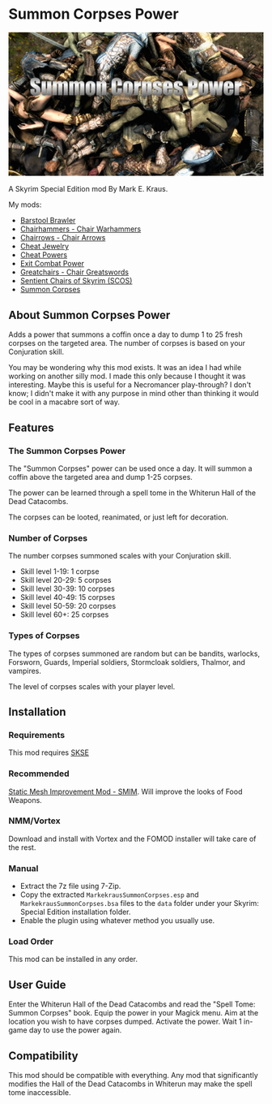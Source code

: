 # Summon Corpses Power

![Food Fight](logo.png)

A Skyrim Special Edition mod By Mark E. Kraus.

My mods:

* [Barstool Brawler](https://www.nexusmods.com/skyrimspecialedition/mods/61354)
* [Chairhammers - Chair Warhammers](https://www.nexusmods.com/skyrimspecialedition/mods/61304)
* [Chairrows - Chair Arrows](https://www.nexusmods.com/skyrimspecialedition/mods/61168)
* [Cheat Jewelry](https://www.nexusmods.com/skyrimspecialedition/mods/58973)
* [Cheat Powers](https://www.nexusmods.com/skyrimspecialedition/mods/58892)
* [Exit Combat Power](https://www.nexusmods.com/skyrimspecialedition/mods/58651)
* [Greatchairs - Chair Greatswords](https://www.nexusmods.com/skyrimspecialedition/mods/62526)
* [Sentient Chairs of Skyrim (SCOS)](https://www.nexusmods.com/skyrimspecialedition/mods/59604)
* [Summon Corpses]({NEWURL})

## About Summon Corpses Power

Adds a power that summons a coffin once a day to dump 1 to 25 fresh corpses on the targeted area. The number of corpses is based on your Conjuration skill.

You may be wondering why this mod exists. It was an idea I had while working on another silly mod. I made this only because I thought it was interesting. Maybe this is useful for a Necromancer play-through? I don't know; I didn't make it with any purpose in mind other than thinking it would be cool in a macabre sort of way.

## Features

### The Summon Corpses Power

The "Summon Corpses" power can be used once a day. It will summon a coffin above the targeted area and dump 1-25 corpses.

The power can be learned through a spell tome in the Whiterun Hall of the Dead Catacombs.

The corpses can be looted, reanimated, or just left for decoration.

### Number of Corpses

The number corpses summoned scales with your Conjuration skill.

* Skill level 1-19: 1 corpse
* Skill level 20-29: 5 corpses
* Skill level 30-39: 10 corpses
* Skill level 40-49: 15 corpses
* Skill level 50-59: 20 corpses
* Skill level 60+: 25 corpses

### Types of Corpses

The types of corpses summoned are random but can be bandits, warlocks, Forsworn, Guards, Imperial soldiers, Stormcloak soldiers, Thalmor, and vampires.

The level of corpses scales with your player level.

## Installation

### Requirements

This mod requires [SKSE](https://skse.silverlock.org/)

### Recommended

[Static Mesh Improvement Mod - SMIM](https://www.nexusmods.com/skyrimspecialedition/mods/659). Will improve the looks of Food Weapons.

### NMM/Vortex

Download and install with Vortex and the FOMOD installer will take care of the rest.

### Manual

* Extract the 7z file using 7-Zip.
* Copy the extracted `MarkekrausSummonCorpses.esp` and `MarkekrausSummonCorpses.bsa` files to the `data` folder under your Skyrim: Special Edition installation folder.
* Enable the plugin using whatever method you usually use.

### Load Order

This mod can be installed in any order.

## User Guide

Enter the Whiterun Hall of the Dead Catacombs and read the "Spell Tome: Summon Corpses" book. Equip the power in your Magick menu. Aim at the location you wish to have corpses dumped. Activate the power. Wait 1 in-game day to use the power again.

## Compatibility

This mod should be compatible with everything. Any mod that significantly modifies the Hall of the Dead Catacombs in Whiterun may make the spell tome inaccessible.
